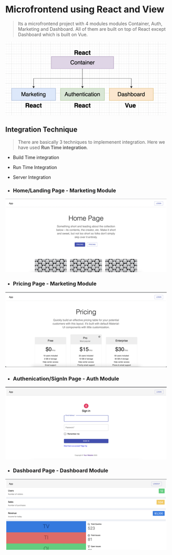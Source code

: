 # Microfrontend using React and View
> Its a microfrontend project with 4 modules modules Container, Auth, Marketing and Dashboard. All of them are built on top of React except Dashboard which is built on Vue.


![App OverView ](https://github.com/harshit77/Microfrontend/blob/master/assets/appOverview.png)

## Integration Technique
> There are basically 3 techniques to implemenent integration. Here we have used **Run Time integration**.

- Build Time integration
- Run Time Integration 
- Server Integration


- ### Home/Landing Page - Marketing Module
![Home Page ](https://github.com/harshit77/Microfrontend/blob/master/assets/Marketing_Home.png)

- ### Pricing Page - Marketing Module
![Home Page ](https://github.com/harshit77/Microfrontend/blob/master/assets/Marketing_Pricing.png)

- ### Authenication/SignIn Page - Auth Module
![Home Page ](https://github.com/harshit77/Microfrontend/blob/master/assets/SignIn.png)

- ### Dashboard Page - Dashboard Module
![Home Page ](https://github.com/harshit77/Microfrontend/blob/master/assets/Dashboard.png)
